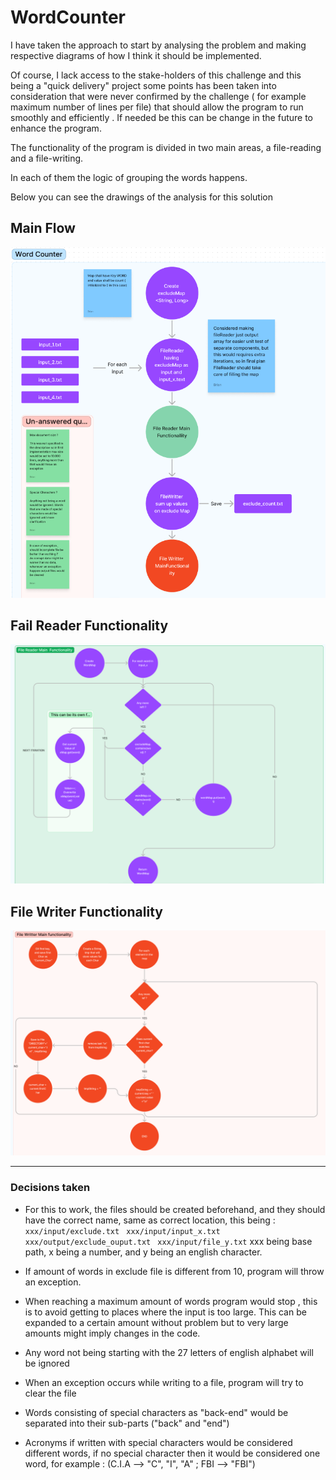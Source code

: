 # WordCounter

I have taken the approach to start by analysing the problem and making respective diagrams of how I think it should be implemented. 

Of course, I lack access to the stake-holders of this challenge and this being a "quick delivery" project some points has been taken into consideration that were never confirmed by the challenge ( for example maximum number of lines per file)  that should allow the program to run smoothly and efficiently . If needed be this can be change in the future to enhance the program.

The functionality of the program is divided in two main areas, a file-reading and a file-writing. 

In each of them the logic of grouping the words happens. 

Below you can see the drawings of the analysis for this solution 
## Main Flow
![img.png](docs/main_flow.png)
## Fail Reader Functionality 
![img.png](docs/file_reader.png)
## File Writer Functionality 
![img.png](docs/file_writer.png)

----
### Decisions taken 
- For this to work, the files should be created beforehand, and they should have the correct name, same as correct location, this being :
`  xxx/input/exclude.txt` ` xxx/input/input_x.txt`
  ` xxx/output/exclude_ouput.txt` ` xxx/input/file_y.txt`
xxx being base path, x being a number, and y being an english character.

- If amount of words in exclude file is different from 10, program will throw an exception.
- When reaching a maximum amount of words program would stop , this is to avoid getting to places where the input is too large. This can be expanded to a certain amount without problem but to very large amounts might imply changes in the code.
- Any word not being starting with the 27 letters of english alphabet will be ignored
- When an exception occurs while writing to a file, program will try to clear the file
- Words consisting of special characters as "back-end" would be separated into their sub-parts ("back" and "end")
- Acronyms if written with special characters would be considered different words, if no special character then it would be considered one word,  for example : (C.I.A --> "C", "I", "A" ; FBI --> "FBI")
